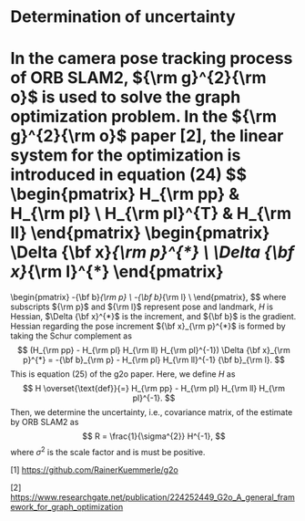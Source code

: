 # Determination of uncertainty

In the camera pose tracking process of ORB SLAM2, ${\rm g}^{2}{\rm o}$ is used to solve the graph optimization problem. In the ${\rm g}^{2}{\rm o}$ paper [2], the linear system for the optimization is introduced in equation (24)
$$
\begin{pmatrix}
	H_{\rm pp}     & H_{\rm pl} \\
	H_{\rm pl}^{T} & H_{\rm ll}
\end{pmatrix}
\begin{pmatrix}
	\Delta {\bf x}_{\rm p}^{*} \\
	\Delta {\bf x}_{\rm l}^{*}
\end{pmatrix}
=
\begin{pmatrix}
	-{\bf b}_{\rm p} \\
	-{\bf b}_{\rm l} \\
\end{pmatrix},
$$
where subscripts ${\rm p}$ and ${\rm l}$ represent pose and landmark, $H$ is Hessian, $\Delta {\bf x}^{*}$ is the increment, and ${\bf b}$ is the gradient. Hessian regarding the pose increment ${\bf x}_{\rm p}^{*}$ is formed by taking the Schur complement as
$$
(H_{\rm pp} - H_{\rm pl} H_{\rm ll} H_{\rm pl}^{-1}) \Delta {\bf x}_{\rm p}^{*} = -{\bf b}_{\rm p} - H_{\rm pl} H_{\rm ll}^{-1} {\bf b}_{\rm l}.
$$
This is equation (25) of the g2o paper. Here, we define $H$ as
$$
H \overset{\text{def}}{=} H_{\rm pp} - H_{\rm pl} H_{\rm ll} H_{\rm pl}^{-1}.
$$
Then, we determine the uncertainty, i.e., covariance matrix, of the estimate by ORB SLAM2 as
$$
R = \frac{1}{\sigma^{2}} H^{-1},
$$
where $\sigma^{2}$ is the scale factor and is must be positive.



[1] https://github.com/RainerKuemmerle/g2o

[2] https://www.researchgate.net/publication/224252449_G2o_A_general_framework_for_graph_optimization